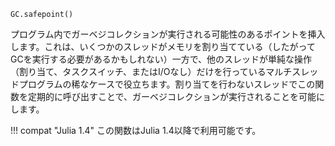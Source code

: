 ```
GC.safepoint()
```

プログラム内でガーベジコレクションが実行される可能性のあるポイントを挿入します。これは、いくつかのスレッドがメモリを割り当てている（したがってGCを実行する必要があるかもしれない）一方で、他のスレッドが単純な操作（割り当て、タスクスイッチ、またはI/Oなし）だけを行っているマルチスレッドプログラムの稀なケースで役立ちます。割り当てを行わないスレッドでこの関数を定期的に呼び出すことで、ガーベジコレクションが実行されることを可能にします。

!!! compat "Julia 1.4"
    この関数はJulia 1.4以降で利用可能です。


